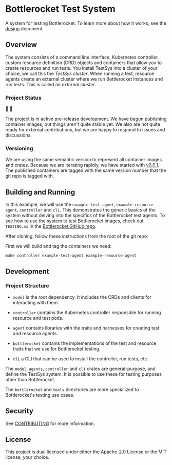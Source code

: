 # Bottlerocket Test System

A system for testing Bottlerocket.
To learn more about how it works, see the [design](design/DESIGN.md) document.

## Overview

The system consists of a command line interface, Kubernetes controller, custom resource definition (CRD) objects and containers that allow you to create resources and run tests.
You install TestSys into a cluster of your choice, we call this the *TestSys cluster*.
When running a test, resource agents create an external cluster where we run Bottlerocket instances and run tests.
This is called an *external cluster*.

### Project Status

🚧 👷

The project is in active pre-release development.
We have begun publishing container images, but things aren't quite stable yet.
We also are not quite ready for external contributions, but we are happy to respond to issues and discussions.

### Versioning

We are using the same semantic version to represent all container images and crates.
Because we are iterating rapidly, we have started with [v0.0.1].
The published containers are tagged with the same version number that the git repo is tagged with.

[v0.0.1]: https://github.com/bottlerocket-os/bottlerocket-test-system/tree/v0.0.1

## Building and Running

In this example, we will use the `example-test-agent`, `example-resource-agent`, `controller` and `cli`.
This demonstrates the generic basics of the system without delving into the specifics of the Bottlerocket test agents.
To see how to use the system to test Bottlerocket images, check out `TESTING.md` in the [Bottlerocket GitHub repo].

[Bottlerocket GitHub repo]:  https://github.com/bottlerocket-os/bottlerocket

After cloning, follow these instructions from the root of the git repo:

First we will build and tag the containers we need:

```shell
make controller example-test-agent example-resource-agent
```

<!--
```shell
export TESTSYS_DIR="$(pwd)"
```

Set a few more variables.
You might want to change the AWS region:

```shell
export TESTSYS_DIR="$HOME/repos/bottlerocket-test-system"
export TESTSYS_CLUSTER_NAME=testsys
export EKS_CLUSTER_NAME=external-cluster
export KUBECONFIG="/tmp/${TESTSYS_CLUSTER_NAME}.yaml"
export EKS_REGION="us-west-2"
export CARGO_HOME="${TESTSYS_DIR}/.cargo"
alias testsys="${TESTSYS_DIR}/.cargo/bin/testsys"
```

Install the `testsys` command line tool into the local CARGO_HOME and build the containers we need:

```shell
cd "${TESTSYS_DIR}"
cargo install --path "${TESTSYS_DIR}/testsys" --force

make controller
make ec2-resource-agent
make eks-resource-agent
make sonobuoy-test-agent

docker tag controller controller:eks
docker tag ec2-resource-agent ec2-resource-agent:eks
docker tag eks-resource-agent eks-resource-agent:eks
docker tag sonobuoy-test-agent sonobuoy-test-agent:eks
```

We will use a local `kind` cluster as our TestSys cluster.
Here we create it and load our container images into it using `kind`.
Note, the `kind load docker-image` command frequently reports an error even when everything seems to have worked.

```shell
kind create cluster --name "${TESTSYS_CLUSTER_NAME}"

kind load docker-image \
  controller:eks \
  ec2-resource-agent:eks \
  eks-resource-agent:eks \
  sonobuoy-test-agent:eks \
  --name "${TESTSYS_CLUSTER_NAME}"
```

Next we install the TestSys namespace, controller and CRD schemas into the TestSys cluster.
We also set our kubeconfig context to the testsys namespace for convenience.

```shell
testsys install --controller-uri controller:eks
kubectl config set-context --current --namespace="testsys-bottlerocket-aws"
```

We will be creating an EKS cluster and EC2 instances, so we need to create a Kubernetes secret with our AWS credentials.

```shell
testsys add secret map  \
 --name "aws-creds" \
 "access-key-id=$(aws configure get default.aws_access_key_id)" \
 "secret-access-key=$(aws configure get default.aws_secret_access_key)"
```

Now we are ready to run a Bottlerocket test.
We get the latest AMI ID.
Then we pass it to TestSys which will create an EKS cluster, launch Bottlerocket nodes and run a Sonobuoy test in 'quick' mode.

**Caution**: The command below specifies `never` as the `--cluster-destruction-policy`.
This is because creating a cluster takes a long time, and we might want to re-use it.
To delete the cluster manually, use `eksctl delete cluster "external-cluster"` or delete the relevant Cloudformation stacks.
You can also change the `--cluster-destruction-policy` to `onDelete` in the command below.
If you do, then when you `kubectl delete resource external-cluster`, the EKS cluster will be deleted.

```shell
K8S_VER="1.21"
REGION="us-west-2"
ARCH="x86_64"
VARIANT="aws-k8s-${K8S_VER}"
export AMI_ID=$(aws ssm get-parameter \
  --region "${REGION}" \
  --name "/aws/service/bottlerocket/${VARIANT}/${ARCH}/latest/image_id" \
  --query Parameter.Value --output text)

testsys run aws-k8s \
  --name "testsys-demo" \
  --test-agent-image "sonobuoy-test-agent:eks" \
  --keep-running \
  --sonobuoy-mode "quick" \
  --kubernetes-version "v${K8S_VER}" \
  --aws-secret "aws-creds" \
  --region "${REGION}" \
  --cluster-name "${EKS_CLUSTER_NAME}" \
  --cluster-creation-policy "ifNotExists" \
  --cluster-destruction-policy "never" \
  --cluster-provider-image "eks-resource-agent:eks" \
  --ami "${AMI_ID}" \
  --ec2-provider-image "ec2-resource-agent:eks"
```
-->

## Development

### Project Structure

- `model` is the root dependency.
It includes the CRDs and clients for interacting with them.

- `controller` contains the Kubernetes controller responsible for running resource and test pods.

- `agent` contains libraries with the traits and harnesses for creating test and resource agents.

- `bottlerocket` contains the implementations of the test and resource traits that we use for Bottlerocket testing.

- `cli` a CLI that can be used to install the controller, run tests, etc.

The `model`, `agents`, `controller` and `cli` crates are general-purpose, and define the TestSys system.
It is possible to use these for testing purposes other than Bottlerocket.

The `bottlerocket` and `tools` directories are more specialized to Bottlerocket's testing use cases.

## Security

See [CONTRIBUTING](CONTRIBUTING.md#security-issue-notifications) for more information.

## License

This project is dual licensed under either the Apache-2.0 License or the MIT license, your choice.
